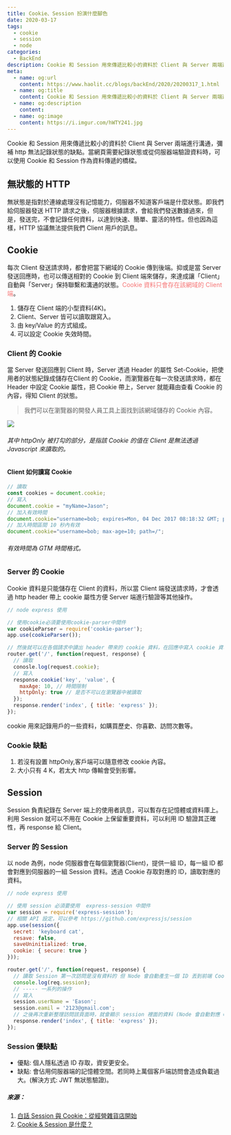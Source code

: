 ```yaml
---
title: Cookie、Session 扮演什麼腳色
date: 2020-03-17
tags: 
  - cookie
  - session
  - node
categories:
  - BackEnd
description: Cookie 和 Session 用來傳遞比較小的資料於 Client 與 Server 兩端進行溝通，彌補 http 無法記錄狀態的缺點。當網頁需要紀錄狀態或從伺服器端驗證資料時，可以使用 Cookie 和 Session 作為資料傳遞的橋樑。
meta:
  - name: og:url
    content: https://www.haolit.cc/blogs/backEnd/2020/20200317_1.html
  - name: og:title
    content: Cookie 和 Session 用來傳遞比較小的資料於 Client 與 Server 兩端進行溝通，彌補 http 無法記錄狀態的缺點。當網頁需要紀錄狀態或從伺服器端驗證資料時，可以使用 Cookie 和 Session 作為資料傳遞的橋樑。
  - name: og:description
    content: 
  - name: og:image
    content: https://i.imgur.com/hWTY241.jpg
---
```


Cookie 和 Session 用來傳遞比較小的資料於 Client 與 Server 兩端進行溝通，彌補 http 無法記錄狀態的缺點。當網頁需要紀錄狀態或從伺服器端驗證資料時，可以使用 Cookie 和 Session 作為資料傳遞的橋樑。

<!-- more -->
## 無狀態的 HTTP

無狀態是指對於連線處理沒有記憶能力，伺服器不知道客戶端是什麼狀態。即我們給伺服器發送 HTTP 請求之後，伺服器根據請求，會給我們發送數據過來，但是，發送完，不會記錄任何資料，以達到快速、簡單、靈活的特性。但也因為這樣，HTTP 協議無法提供我們 Client 用戶的訊息。

## Cookie

每次 Client 發送請求時，都會把當下網域的 Cookie 傳到後端。抑或是當 Server 發送回應時，也可以傳送相對的 Cookie 到 Client 端來儲存，來達成讓「Client」自動與「Server」保持聯繫和溝通的狀態。<span style="color: #f67575">Cookie 資料只會存在該網域的 Client 端</span>。

1. 儲存在 Client 端的小型資料(4K)。
2. Client、Server 皆可以讀取跟寫入。
3. 由 key/Value 的方式組成。
4. 可以設定 Cookie 失效時間。

### Client 的 Cookie

當 Server 發送回應到 Client 時，Server 透過 Header 的屬性 Set-Cookie，把使用者的狀態紀錄成儲存在Client 的 Cookie，而瀏覽器在每一次發送請求時，都在 Header 中設定 Cookie 屬性，把 Cookie 帶上，Server 就能藉由查看 Cookie 的內容，得知 Client 的狀態。

> 我們可以在瀏覽器的開發人員工具上面找到該網域儲存的 Cookie 內容。

![](https://i.imgur.com/FytJseF.png)

###### 其中 httpOnly 被打勾的部分，是指該 Cookie 的值在 Client 是無法透過 Javascript 來讀取的。

#### Client 如何讀寫 Cookie

```javascript
// 讀取
const cookies = document.cookie;
// 寫入
document.cookie = "myName=Jason";
// 加入有效時間
document.cookie="username=bob; expires=Mon, 04 Dec 2017 08:18:32 GMT; path=/";
// 加入時間區間 10 秒內有效
document.cookie="username=bob; max-age=10; path=/";

```
###### 有效時間為 GTM 時間格式。

### Server 的 Cookie

Cookie 資料是只能儲存在 Client 的資料，所以當 Client 端發送請求時，才會透過 http header 帶上 cookie 屬性方便 Server 端進行驗證等其他操作。

```javascript
// node express 使用

// 使用cookie必須要使用cookie-parser中間件
var cookieParser = require('cookie-parser');
app.use(cookieParser());

// 然後就可以在各個請求中讀出 header 帶來的 cookie 資料，在回應中寫入 cookie 資料傳送到 Client 端
router.get('/', function(request, response) {
  // 讀取
  conosle.log(request.cookie);
  // 寫入
  response.cookie('key', 'value', {
    maxAge: 10, // 時間限制
    httpOnly: true // 是否不可以在瀏覽器中被讀取
  });
  response.render('index', { title: 'express' });
});

```
cookie 用來記錄用戶的一些資料，如購買歷史、你喜歡、訪問次數等。


### Cookie 缺點

1. 若沒有設置 httpOnly,客戶端可以隨意修改 cookie 內容。
2. 大小只有 4 K，若太大 http 傳輸會受到影響。

## Session

Session 負責紀錄在 Server 端上的使用者訊息，可以暫存在記憶體或資料庫上。利用 Session 就可以不用在 Cookie 上保留重要資料，可以利用 ID 驗證其正確性，再 response 給 Client。

### Server 的 Session

以 node 為例，node 伺服器會在每個瀏覽器(Client)，提供一組 ID，每一組 ID 都會對應到伺服器的一組 Session 資料。透過 Cookie 存取對應的 ID，讀取對應的資料。

```javascript
// node express 使用

// 使用 session 必須要使用  express-session 中間件
var session = require('express-session');
// 相關 API 設定，可以參考 https://github.com/expressjs/session
app.use(session({
  secret: 'keyboard cat',
  resave: false,
  saveUninitialized: true,
  cookie: { secure: true }
}));

router.get('/', function(request, response) {
  // 讀取 Session 第一次訪問是沒有資料的 但 Node 會自動產生一個 ID 丟到前端 Cookie  
  console.log(req.session);
  // ----- 一系列的操作   
  // 寫入
  session.userName = 'Eason';
  session.eamil = '2123@gmail.com';
  // 之後再次重新整理訪問該頁面時，就會顯示 session 裡面的資料 (Node 會自動對應 Cookie 丟過來的 ID)
  response.render('index', { title: 'express' });
});

```
### Session 優缺點

- 優點: 個人隱私透過 ID 存取，資安更安全。
- 缺點: 會佔用伺服器端的記憶體空間。若同時上萬個客戶端訪問會造成負載過大。(解決方式: JWT 無狀態驗證)。

##### 來源：
1. [白話 Session 與 Cookie：從經營雜貨店開始](https://medium.com/@hulitw/session-and-cookie-15e47ed838bc)
2. [Cookie & Session 是什麼？](https://medium.com/schaoss-blog/%E5%89%8D%E7%AB%AF%E4%B8%89%E5%8D%81-27-web-cookie-session-%)



